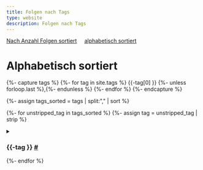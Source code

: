 ```yaml
---
title: Folgen nach Tags
type: website
description: Folgen nach Tags
---
```


<section id="content-links">
	<a href="/tags.html">Nach Anzahl Folgen sortiert</a>
	&nbsp;	&nbsp;
	<a href="/tags-alphabetisch.html">alphabetisch sortiert</a>
</section>

# Alphabetisch sortiert

{%- capture tags %}
{%- for tag in site.tags %}
{{-tag[0] }}
{%- unless forloop.last %},{%- endunless %}
{%- endfor %}
{%- endcapture %}

{%- assign tags_sorted = tags | split:"," | sort %}

{%- for unstripped_tag in tags_sorted %}
  {%- assign tag = unstripped_tag | strip %}
  <details>
  <summary>
  <h3 id="{{-tag }}">{{-tag }} <a href="#{{-tag }}">#</a></h3>
  </summary>
<div class="image-grid">
{%- for search_tag in site.tags %}
	{%- if search_tag[0] == tag %}
	  {%- for post in search_tag[1] %}
{%- assign image-url=site.url | append: "/thumbnails/" | append: post.thumbnail %}
{%- include link-card.html
  url=post.url
  title=post.title
  image-url=image-url
  keep-size=true
  %}
      {%- endfor %}
	{%- endif %}
  {%- endfor %}
</div>
  </details>
{%- endfor %}
